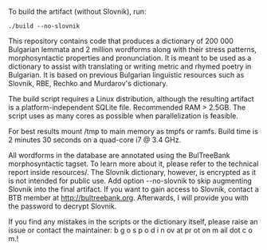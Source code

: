 To build the artifact (without Slovnik), run:
```
./build --no-slovnik
```
This repository contains code that produces a dictionary of 200 000 Bulgarian lemmata and 2 million wordforms along with their stress patterns, morphosyntactic properties and pronunciation. It is meant to be used as a dictionary to assist with translating or writing metric and rhymed poetry in Bulgarian. It is based on previous Bulgarian linguistic resources such as Slovnik, RBE, Rechko and Murdarov's dictionary.

The build script requires a Linux distribution, although the resulting artifact is a platform-independent SQLite file. Recommended RAM > 2.5GB. The script uses as many cores as possible when parallelization is feasible.

For best results mount /tmp to main memory as tmpfs or ramfs. Build time is 2 minutes 30 seconds on a quad-core i7 @ 3.4 GHz.

All wordforms in the database are annotated using the BulTreeBank morphosyntactic tagset. To learn more about it, please refer to the technical report inside resources/.
The Slovnik dictionary, however, is encrypted as it is not intended for public use. Add option --no-slovnik to skip augmenting Slovnik into the final artifact. If you want to gain access to Slovnik, contact a BTB member at http://bultreebank.org. Afterwards, I will provide you with the password to decrypt Slovnik.

If you find any mistakes in the scripts or the dictionary itself, please raise an issue or contact the maintainer: b  g o s p o d i   n ov at pr ot on m ail dot c o m.!